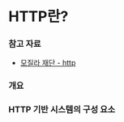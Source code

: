 # HTTP란?
### 참고 자료
- [모질라 재단 - http](https://developer.mozilla.org/ko/docs/Web/HTTP/Overview)

### 개요

### HTTP 기반 시스템의 구성 요소
